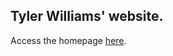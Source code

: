 ## Tyler Williams' website.
Access the homepage [here](https://tdub147.github.io/common/home.html).
